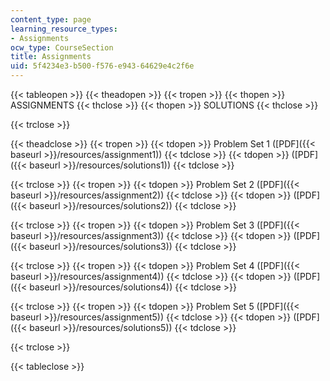 ```yaml
---
content_type: page
learning_resource_types:
- Assignments
ocw_type: CourseSection
title: Assignments
uid: 5f4234e3-b500-f576-e943-64629e4c2f6e
---
```


{{< tableopen >}}
{{< theadopen >}}
{{< tropen >}}
{{< thopen >}}
ASSIGNMENTS
{{< thclose >}}
{{< thopen >}}
SOLUTIONS
{{< thclose >}}

{{< trclose >}}

{{< theadclose >}}
{{< tropen >}}
{{< tdopen >}}
Problem Set 1 ([PDF]({{< baseurl >}}/resources/assignment1))
{{< tdclose >}}
{{< tdopen >}}
([PDF]({{< baseurl >}}/resources/solutions1))
{{< tdclose >}}

{{< trclose >}}
{{< tropen >}}
{{< tdopen >}}
Problem Set 2 ([PDF]({{< baseurl >}}/resources/assignment2))
{{< tdclose >}}
{{< tdopen >}}
([PDF]({{< baseurl >}}/resources/solutions2))
{{< tdclose >}}

{{< trclose >}}
{{< tropen >}}
{{< tdopen >}}
Problem Set 3 ([PDF]({{< baseurl >}}/resources/assignment3))
{{< tdclose >}}
{{< tdopen >}}
([PDF]({{< baseurl >}}/resources/solutions3))
{{< tdclose >}}

{{< trclose >}}
{{< tropen >}}
{{< tdopen >}}
Problem Set 4 ([PDF]({{< baseurl >}}/resources/assignment4))
{{< tdclose >}}
{{< tdopen >}}
([PDF]({{< baseurl >}}/resources/solutions4))
{{< tdclose >}}

{{< trclose >}}
{{< tropen >}}
{{< tdopen >}}
Problem Set 5 ([PDF]({{< baseurl >}}/resources/assignment5))
{{< tdclose >}}
{{< tdopen >}}
([PDF]({{< baseurl >}}/resources/solutions5))
{{< tdclose >}}

{{< trclose >}}

{{< tableclose >}}